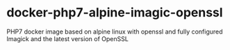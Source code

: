 # docker-php7-alpine-imagic-openssl
PHP7 docker image based on alpine linux with openssl and fully configured Imagick and the latest version of OpenSSL
